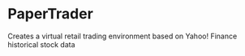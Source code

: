 # PaperTrader
Creates a virtual retail trading environment based on Yahoo! Finance historical stock data
